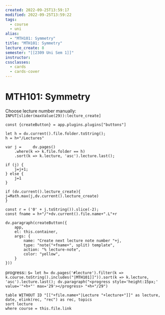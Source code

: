 ```yaml
---
created: 2022-09-25T13:59:17
modified: 2022-09-25T13:59:22
tags:
  - course
  - uni
alias:
  - "MTH101: Symmetry"
title: "MTH101: Symmetry"
lecture_create: 8
semester: "[[2309 Uni Sem 1]]"
instructor:
cssclasses:
  - cards
  - cards-cover
---
```



# MTH101: Symmetry



Choose lecture number manually: `INPUT[slider(maxValue(29)):lecture_create]`

```dataviewjs
const {createButton} = app.plugins.plugins["buttons"]

let h = dv.current().file.folder.toString();
h = h+"/Lectures"

var j = 	dv.pages()
	.where(k => k.file.folder == h)
	.sort(k => k.lecture, 'asc').lecture.last();

if (j) {
	j=j+1;
} else {
	j=1
}

if (dv.current().lecture_create){
j=Math.max(j,dv.current().lecture_create)
}

const r = ('0' + j.toString()).slice(-2);
const fname = h+"/"+dv.current().file.name+".L"+r

dv.paragraph(createButton({
	app, 
	el: this.container, 
	args: {
		name: "Create next lecture note number "+j, 
		type: "note("+fname+", split) template", 
		action: "% lecture-note", 
		color: "yellow",
	}
}))
```

progress:: `$= let h= dv.pages('#lecture').filter(k =>  k.course.toString().includes("|MTH101]]")).sort(k => k.lecture, 'asc').lecture.last(); dv.paragraph("<progress style='height:15px;' value='"+h+"' max='29'></progress> "+h+"/29")`

```dataview
table WITHOUT ID "[["+file.name+"|Lecture "+lecture+"]]" as lecture, date, elink(rec, "rec") as rec, topics
sort lecture
where course = this.file.link
```
